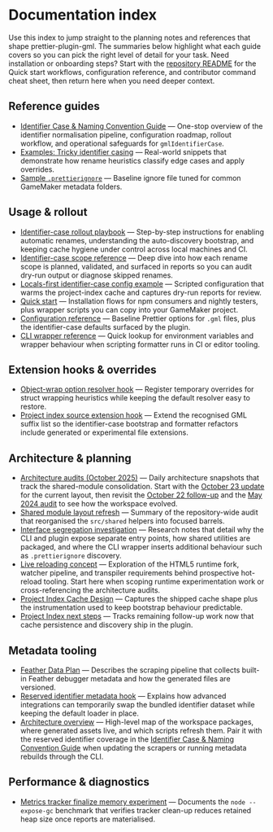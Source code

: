 # Documentation index

Use this index to jump straight to the planning notes and references that shape
prettier-plugin-gml. The summaries below highlight what each guide covers so you
can pick the right level of detail for your task. Need installation or
onboarding steps? Start with the [repository README](../README.md) for the
Quick start workflows, configuration reference, and contributor command cheat
sheet, then return here when you need deeper context.

## Reference guides

- [Identifier Case & Naming Convention Guide](naming-conventions.md) — One-stop
  overview of the identifier normalisation pipeline, configuration roadmap,
  rollout workflow, and operational safeguards for `gmlIdentifierCase`.
- [Examples: Tricky identifier casing](examples/naming-convention/tricky-identifiers.md)
  — Real-world snippets that demonstrate how rename heuristics classify edge
  cases and apply overrides.
- [Sample `.prettierignore`](examples/example.prettierignore) — Baseline ignore
  file tuned for common GameMaker metadata folders.

## Usage & rollout

- [Identifier-case rollout playbook](identifier-case-rollout.md) — Step-by-step
  instructions for enabling automatic renames, understanding the
  auto-discovery bootstrap, and keeping cache hygiene under control across
  local machines and CI.
- [Identifier-case scope reference](identifier-case-reference.md) — Deep dive
  into how each rename scope is planned, validated, and surfaced in reports so
  you can audit dry-run output or diagnose skipped renames.
- [Locals-first identifier-case config example](examples/identifier-case/locals-first.prettierrc.mjs)
  — Scripted configuration that warms the project-index cache and captures
  dry-run reports for review.
- [Quick start](../README.md#quick-start) — Installation flows for npm
  consumers and nightly testers, plus wrapper scripts you can copy into your
  GameMaker project.
- [Configuration reference](../README.md#configuration-reference) — Baseline
  Prettier options for `.gml` files, plus the identifier-case defaults surfaced
  by the plugin.
- [CLI wrapper reference](../README.md#cli-wrapper-environment-knobs) — Quick
  lookup for environment variables and wrapper behaviour when scripting
  formatter runs in CI or editor tooling.

## Extension hooks & overrides

- [Object-wrap option resolver hook](object-wrap-option-resolver-hook.md) —
  Register temporary overrides for struct wrapping heuristics while keeping the
  default resolver easy to restore.
- [Project index source extension hook](project-index-source-extensions-hook.md)
  — Extend the recognised GML suffix list so the identifier-case bootstrap and
  formatter refactors include generated or experimental file extensions.

## Architecture & planning

- [Architecture audits (October 2025)](architecture-audit-2025-10-23.md) — Daily
  architecture snapshots that track the shared-module consolidation. Start with
  the [October 23 update](architecture-audit-2025-10-23.md) for the current
  layout, then revisit the
  [October 22 follow-up](architecture-audit-2025-10-22.md) and the
  [May 2024 audit](architecture-audit-2024-05-15.md) to see how the workspace
  evolved.
- [Shared module layout refresh](shared-module-layout.md) — Summary of the
  repository-wide audit that reorganised the `src/shared` helpers into
  focused barrels.
- [Interface segregation investigation](interface-segregation-investigation.md)
  — Research notes that detail why the CLI and plugin expose separate entry
  points, how shared utilities are packaged, and where the CLI wrapper inserts
  additional behaviour such as `.prettierignore` discovery.
- [Live reloading concept](live-reloading-concept.md) — Exploration of the HTML5
  runtime fork, watcher pipeline, and transpiler requirements behind prospective
  hot-reload tooling. Start here when scoping runtime experimentation work or
  cross-referencing the architecture audits.
- [Project Index Cache Design](project-index-cache-design.md) — Captures the
  shipped cache shape plus the instrumentation used to keep bootstrap behaviour
  predictable.
- [Project Index next steps](project-index-next-steps.md) — Tracks remaining
  follow-up work now that cache persistence and discovery ship in the plugin.

## Metadata tooling

- [Feather Data Plan](feather-data-plan.md) — Describes the scraping pipeline
  that collects built-in Feather debugger metadata and how the generated files
  are versioned.
- [Reserved identifier metadata hook](reserved-identifier-metadata-hook.md) —
  Explains how advanced integrations can temporarily swap the bundled
  identifier dataset while keeping the default loader in place.
- [Architecture overview](../README.md#architecture-overview) — High-level map
  of the workspace packages, where generated assets live, and which scripts
  refresh them. Pair it with the reserved identifier coverage in the
  [Identifier Case & Naming Convention Guide](naming-conventions.md#5-reserved-identifier-dataset)
  when updating the scrapers or running metadata rebuilds through the CLI.

## Performance & diagnostics

- [Metrics tracker finalize memory experiment](metrics-tracker-finalize-memory.md)
  — Documents the `node --expose-gc` benchmark that verifies tracker clean-up
  reduces retained heap size once reports are materialised.

